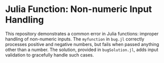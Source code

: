 # Julia Function: Non-numeric Input Handling

This repository demonstrates a common error in Julia functions: improper handling of non-numeric inputs. The `myfunction` in `bug.jl` correctly processes positive and negative numbers, but fails when passed anything other than a number. The solution, provided in `bugSolution.jl`, adds input validation to gracefully handle such cases.